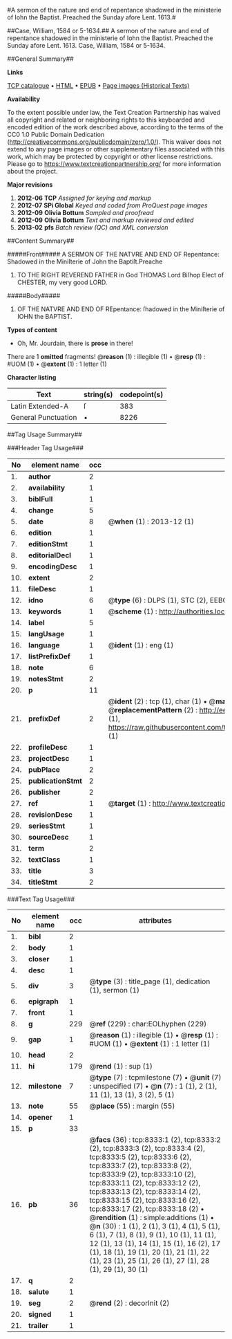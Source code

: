 #A sermon of the nature and end of repentance shadowed in the ministerie of Iohn the Baptist. Preached the Sunday afore Lent. 1613.#

##Case, William, 1584 or 5-1634.##
A sermon of the nature and end of repentance shadowed in the ministerie of Iohn the Baptist. Preached the Sunday afore Lent. 1613.
Case, William, 1584 or 5-1634.

##General Summary##

**Links**

[TCP catalogue](http://www.ota.ox.ac.uk/tcp/)  • 
[HTML](http://tei.it.ox.ac.uk/tcp/Texts-HTML/free/A18/A18126.html)  • 
[EPUB](http://tei.it.ox.ac.uk/tcp/Texts-EPUB/free/A18/A18126.epub) • 
[Page images (Historical Texts)](https://historicaltexts.jisc.ac.uk/eebo-99843590e)

**Availability**

To the extent possible under law, the Text Creation Partnership has waived all copyright and related or neighboring rights to this keyboarded and encoded edition of the work described above, according to the terms of the CC0 1.0 Public Domain Dedication (http://creativecommons.org/publicdomain/zero/1.0/). This waiver does not extend to any page images or other supplementary files associated with this work, which may be protected by copyright or other license restrictions. Please go to https://www.textcreationpartnership.org/ for more information about the project.

**Major revisions**

1. __2012-06__ __TCP__ *Assigned for keying and markup*
1. __2012-07__ __SPi Global__ *Keyed and coded from ProQuest page images*
1. __2012-09__ __Olivia Bottum__ *Sampled and proofread*
1. __2012-09__ __Olivia Bottum__ *Text and markup reviewed and edited*
1. __2013-02__ __pfs__ *Batch review (QC) and XML conversion*

##Content Summary##

#####Front#####
A SERMON OF THE NATVRE AND END OF Repentance: Shadowed in the Miniſterie of John the Baptiſt.Preache
1. TO THE RIGHT REVEREND FATHER in God THOMAS Lord Biſhop Elect of CHESTER, my very good LORD.

#####Body#####

1. OF THE NATVRE AND END OF REpentance: ſhadowed in the Miniſterie of IOHN the BAPTIST.

**Types of content**

  * Oh, Mr. Jourdain, there is **prose** in there!

There are 1 **omitted** fragments! 
 @__reason__ (1) : illegible (1)  •  @__resp__ (1) : #UOM (1)  •  @__extent__ (1) : 1 letter (1)

**Character listing**


|Text|string(s)|codepoint(s)|
|---|---|---|
|Latin Extended-A|ſ|383|
|General Punctuation|•|8226|

##Tag Usage Summary##

###Header Tag Usage###

|No|element name|occ|attributes|
|---|---|---|---|
|1.|__author__|2||
|2.|__availability__|1||
|3.|__biblFull__|1||
|4.|__change__|5||
|5.|__date__|8| @__when__ (1) : 2013-12 (1)|
|6.|__edition__|1||
|7.|__editionStmt__|1||
|8.|__editorialDecl__|1||
|9.|__encodingDesc__|1||
|10.|__extent__|2||
|11.|__fileDesc__|1||
|12.|__idno__|6| @__type__ (6) : DLPS (1), STC (2), EEBO-CITATION (1), PROQUEST (1), VID (1)|
|13.|__keywords__|1| @__scheme__ (1) : http://authorities.loc.gov/ (1)|
|14.|__label__|5||
|15.|__langUsage__|1||
|16.|__language__|1| @__ident__ (1) : eng (1)|
|17.|__listPrefixDef__|1||
|18.|__note__|6||
|19.|__notesStmt__|2||
|20.|__p__|11||
|21.|__prefixDef__|2| @__ident__ (2) : tcp (1), char (1)  •  @__matchPattern__ (2) : ([0-9\-]+):([0-9IVX]+) (1), (.+) (1)  •  @__replacementPattern__ (2) : http://eebo.chadwyck.com/downloadtiff?vid=$1&page=$2 (1), https://raw.githubusercontent.com/textcreationpartnership/Texts/master/tcpchars.xml#$1 (1)|
|22.|__profileDesc__|1||
|23.|__projectDesc__|1||
|24.|__pubPlace__|2||
|25.|__publicationStmt__|2||
|26.|__publisher__|2||
|27.|__ref__|1| @__target__ (1) : http://www.textcreationpartnership.org/docs/. (1)|
|28.|__revisionDesc__|1||
|29.|__seriesStmt__|1||
|30.|__sourceDesc__|1||
|31.|__term__|2||
|32.|__textClass__|1||
|33.|__title__|3||
|34.|__titleStmt__|2||


###Text Tag Usage###

|No|element name|occ|attributes|
|---|---|---|---|
|1.|__bibl__|2||
|2.|__body__|1||
|3.|__closer__|1||
|4.|__desc__|1||
|5.|__div__|3| @__type__ (3) : title_page (1), dedication (1), sermon (1)|
|6.|__epigraph__|1||
|7.|__front__|1||
|8.|__g__|229| @__ref__ (229) : char:EOLhyphen (229)|
|9.|__gap__|1| @__reason__ (1) : illegible (1)  •  @__resp__ (1) : #UOM (1)  •  @__extent__ (1) : 1 letter (1)|
|10.|__head__|2||
|11.|__hi__|179| @__rend__ (1) : sup (1)|
|12.|__milestone__|7| @__type__ (7) : tcpmilestone (7)  •  @__unit__ (7) : unspecified (7)  •  @__n__ (7) : 1 (1), 2 (1), 11 (1), 13 (1), 3 (2), 5 (1)|
|13.|__note__|55| @__place__ (55) : margin (55)|
|14.|__opener__|1||
|15.|__p__|33||
|16.|__pb__|36| @__facs__ (36) : tcp:8333:1 (2), tcp:8333:2 (2), tcp:8333:3 (2), tcp:8333:4 (2), tcp:8333:5 (2), tcp:8333:6 (2), tcp:8333:7 (2), tcp:8333:8 (2), tcp:8333:9 (2), tcp:8333:10 (2), tcp:8333:11 (2), tcp:8333:12 (2), tcp:8333:13 (2), tcp:8333:14 (2), tcp:8333:15 (2), tcp:8333:16 (2), tcp:8333:17 (2), tcp:8333:18 (2)  •  @__rendition__ (1) : simple:additions (1)  •  @__n__ (30) : 1 (1), 2 (1), 3 (1), 4 (1), 5 (1), 6 (1), 7 (1), 8 (1), 9 (1), 10 (1), 11 (1), 12 (1), 13 (1), 14 (1), 15 (1), 16 (2), 17 (1), 18 (1), 19 (1), 20 (1), 21 (1), 22 (1), 23 (1), 25 (1), 26 (1), 27 (1), 28 (1), 29 (1), 30 (1)|
|17.|__q__|2||
|18.|__salute__|1||
|19.|__seg__|2| @__rend__ (2) : decorInit (2)|
|20.|__signed__|1||
|21.|__trailer__|1||
